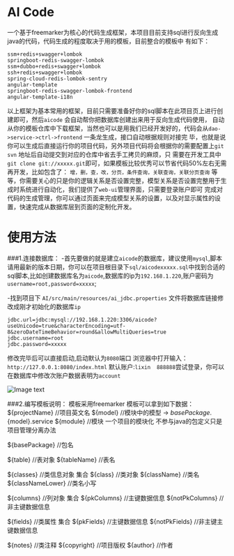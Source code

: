 # AI Code
一个基于freemarker为核心的代码生成框架，本项目目前支持sql进行反向生成java的代码，代码生成的程度取决于用的模板，目前整合的模板中
有如下：
```
ssm+redis+swagger+lombok
springboot-redis-swagger-lombok
ssm+dubbo+redis+swagger+lombok
ssh+redis+swagger+lombok
spring-cloud-redis-lombok-sentry
angular-template
springboot-redis-swagger-lombok-frontend
angular-template-i18n
```
以上框架为基本常用的框架，目前只需要准备好你的sql脚本在此项目页上进行创建即可，然后``aicode`` 会自动帮你把数据库创建出来用于反向生成代码使用，
自动从你的模板仓库中下载框架，当然也可以是用我们已经开发好的，代码会从``dao->service->ctrl->frontend`` 一条龙生成，接口自动根据规则对接完
毕，也就是说你可以生成后直接运行你的项目代码，另外项目代码将会根据你的需要配置上``git svn`` 地址后自动提交到对应的仓库中省去手工拷贝的麻烦，只
需要在开发工具中 ``git clone git://xxxxx.git``即可，如果模板比较优秀可以节省代码50%左右无需再开发，比如包含了：
``增，删，查，改，分页，条件查询，关联查询，关联分页查询``
等等，你需要关心的只是你的逻辑关系是否设置完整，模型关系是否设置完整用于生成时系统进行自动化，我们提供了``web-ui``管理界面，只需要登录账户即可
完成对代码的生成管理，你可以通过页面来完成模型关系的设置，以及对显示属性的设置，快速完成从数据库层到页面的定制化开发。

# 使用方法
###1.连接数据库：
-首先要做的就是建立``aicode``的数据库，建议使用``mysql``,脚本请用最新的版本日期，你可以在项目根目录下``sql/aicodexxxxx.sql``中找到合适的
sql脚本,比如创建数据库名为``aicode``,数据库的ip为``192.168.1.220``,账户密码为``username=root,password=xxxxx``;

-找到项目下 ``AI/src/main/resources/ai_jdbc.properties`` 文件将数据库链接修改成刚才初始化的数据库``ip``
```
jdbc.url=jdbc:mysql://192.168.1.220:3306/aicode?useUnicode=true&characterEncoding=utf-8&zeroDateTimeBehavior=round&allowMultiQueries=true
jdbc.username=root
jdbc.password=xxxxx
```

修改完毕后可以直接启动,启动默认为``8080``端口
浏览器中打开输入：``http://127.0.0.1:8080/index.html``
默认账户:``lixin  888888``尝试登录，你可以在数据库中修改次账户数据表明为``account``

![Image text](https://gitee.com/helixin/AI-Code/raw/feature/displayAndRelation/images/index.png)


###2.编写模板说明：
模板采用freemarker 
模板可以拿到如下数据：
${projectName} //项目英文名
${model}   //模块中的模型 -> ${basePackage}.${model}.service
${module} //模块 一个项目的模块化 不参与java的包定义只是项目管理分离办法

${basePackage}  //包名

${table}  //表对象
${tableName}  //表名

${classes}  //类信息对象  集合
${class}  //类对象
${className}  //类名
${classNameLower}  //类名小写

${columns}  //列对象  集合
${pkColumns}  //主键数据信息
${notPkColumns}  //非主键数据信息


${fields}  //类属性  集合
${pkFields}  //主键数据信息
${notPkFields}  //非主键主键数据信息

${notes}  //类注释
${copyright}  //项目版权
${author}  //作者
